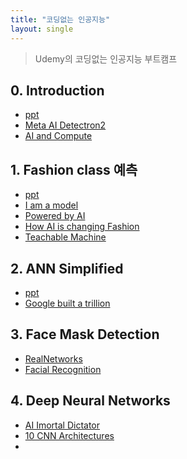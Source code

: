 ```yaml
---
title: "코딩없는 인공지능"
layout: single
---
```


> Udemy의 코딩없는 인공지능 부트캠프

## 0. Introduction
* [ppt][0-1]
* [Meta AI Detectron2][0-3]
* [AI and Compute][0-4]


## 1. Fashion class 예측
* [ppt][1-1]
* [I am a model][1-2]
* [Powered by AI][1-3]
* [How AI is changing Fashion][1-4]
* [Teachable Machine][1-5]

## 2. ANN Simplified
* [ppt][2-1]
* [Google built a trillion][2-2]

## 3. Face Mask Detection
* [RealNetworks][3-1]
* [Facial Recognition][3-2]

## 4. Deep Neural Networks
* [AI Imortal Dictator][4-1]
* [10 CNN Architectures][4-2]
* 

[0-1]: https://docs.google.com/presentation/d/1nyCIq0Piq1pYI_OjfeSydP2TnCLNHB9m/edit?usp=sharing&ouid=117736955546291049079&rtpof=true&sd=true
[0-3]: https://ai.facebook.com/tools/detectron2/
[0-4]: https://openai.com/blog/ai-and-compute/
[1-1]: https://docs.google.com/presentation/d/1o2yUySyMr9ZNTk30cy0Gveic_03vh6tg/edit?usp=sharing&ouid=117736955546291049079&rtpof=true&sd=true
[1-2]: https://www.vogue.com/article/sinead-bovell-model-artificial-intelligence
[1-3]: https://ai.facebook.com/blog/powered-by-ai-advancing-product-understanding-and-building-new-shopping-experiences/
[1-4]: https://medium.com/vsinghbisen/how-ai-is-changing-fashion-impact-on-the-industry-with-use-cases-76f20fc5d93f
[1-5]: https://teachablemachine.withgoogle.com/
[2-1]: https://docs.google.com/presentation/d/1Ov__XSkbZvNgY2JisDoqHkPC45lI6UQj/edit?usp=sharing&ouid=117736955546291049079&rtpof=true&sd=true
[2-2]: https://www.forbes.com/sites/nishatalagala/2021/07/08/google-built-a-trillion-parameter-ai-model-7-things-you-should-know/?sh=2a8399fa7974
[3-1]: https://www.geekwire.com/2021/realnetworks-releases-first-hardware-product-kiosk-checks-proper-facemask-usage/
[3-2]: https://www.thalesgroup.com/en/markets/digital-identity-and-security/government/biometrics/facial-recognition
[4-1]: https://www.cnbc.com/2018/04/06/elon-musk-warns-ai-could-create-immortal-dictator-in-documentary.html
[4-2]: https://towardsdatascience.com/illustrated-10-cnn-architectures-95d78ace614d
